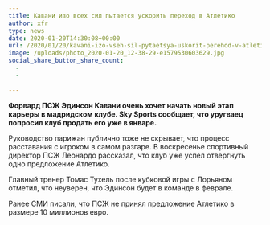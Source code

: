 ```yaml
---
title: Кавани изо всех сил пытается ускорить переход в Атлетико
author: xfr
type: news
date: 2020-01-20T14:30:08+00:00
url: /2020/01/20/kavani-izo-vseh-sil-pytaetsya-uskorit-perehod-v-atletiko/
image: /uploads/photo_2020-01-20_12-38-29-e1579530603629.jpg
social_share_button_share_count:
  - 
  - 

---
```

**Форвард ПСЖ Эдинсон Кавани очень хочет начать новый этап карьеры в мадридском клубе. Sky Sports сообщает, что уругваец попросил клуб продать его уже в январе.**

Руководство парижан публично тоже не скрывает, что процесс расставания с игроком в самом разгаре. В воскресенье спортивный директор ПСЖ Леонардо рассказал, что клуб уже успел отвергнуть одно предложение Атлетико.

Главный тренер Томас Тухель после кубковой игры с Лорьяном отметил, что неуверен, что Эдинсон будет в команде в феврале.

Ранее СМИ писали, что ПСЖ не принял предложение Атлетико в размере 10 миллионов евро.